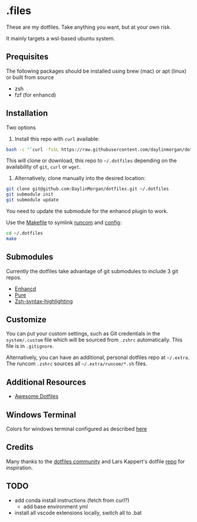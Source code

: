 # .files

These are my dotfiles. Take anything you want, but at your own risk.

It mainly targets a wsl-based ubuntu system. 

## Prequisites
The following packages should be installed using brew (mac) or apt (linux) or built from source
- zsh
- fzf (for enhancd)

## Installation

Two options

1. Install this repo with `curl` available:

```bash
bash -c "`curl -fsSL https://raw.githubusercontent.com/daylinmorgan/dotfiles/main/remote-install.sh`"
```

This will clone or download, this repo to `~/.dotfiles` depending on the availability of `git`, `curl` or `wget`.

1. Alternatively, clone manually into the desired location:

```bash
git clone git@github.com:DaylinMorgan/dotfiles.git ~/.dotfiles
git submodule init
git submodule update
```
You need to update the submodule for the enhancd plugin to work. 

Use the [Makefile](./Makefile) to symlink [runcom](./runcom)
and [config](./config):

```bash
cd ~/.dotfiles
make
```

## Submodules 
Currently the dotfiles take advantage of git submodules to include 3 git repos. 

- [Enhancd](https://github.com/b4b4r07/enhancd)
- [Pure](https://github.com/sindresorhus/pure)
- [Zsh-syntax-highlighting](https://github.com/zsh-users/zsh-syntax-highlighting)

## Customize

You can put your custom settings, such as Git credentials in the `system/.custom` file which will be sourced from
`.zshrc` automatically. This file is in `.gitignore`.

Alternatively, you can have an additional, personal dotfiles repo at `~/.extra`. The runcom `.zshrc` sources all
`~/.extra/runcom/*.sh` files.

## Additional Resources

- [Awesome Dotfiles](https://github.com/webpro/awesome-dotfiles)

## Windows Terminal 

Colors for windows terminal configured as described [here](https://github.com/Richienb/windows-terminal-snazzy/blob/master/INSTALL.md)


## Credits

Many thanks to the [dotfiles community](https://dotfiles.github.io) and Lars Kappert's dotfile [repo](https://github.com/webpro/dotfiles) for inspiration.


## TODO
- add conda install instructions (fetch from curl?)
    - add base environment yml
- install all vscode extensions locally, switch all to .bat
